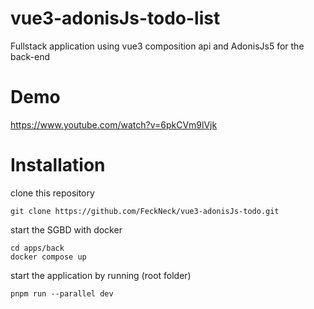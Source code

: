# vue3-adonisJs-todo-list
Fullstack application using vue3 composition api and AdonisJs5 for the back-end

# Demo
https://www.youtube.com/watch?v=6pkCVm9lVjk

# Installation
clone this repository
```
git clone https://github.com/FeckNeck/vue3-adonisJs-todo.git
```
start the SGBD with docker
```
cd apps/back
docker compose up
```
start the application by running (root folder)
```
pnpm run --parallel dev
```
